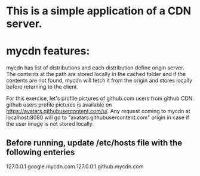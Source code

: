 # This is a simple application of a CDN server. 

# mycdn features:

mycdn has list of distributions and each distribution define origin server. The contents at the path are stored locally in the cached folder and if the contents are not found, mycdn will fetch it from the origin and stores locally before returning to the client.

For this exercise, let's profile pictures of github.com users from github CDN. github users profile pictures is available on https://avatars.githubusercontent.com/u/<userid>. Any request coming to mycdn at localhost:8080 will go to "avatars.githubusercontent.com" origin in case if the user image is not stored locally. 

## Before running, update /etc/hosts file with the following enteries
127.0.0.1 google.mycdn.com
127.0.0.1 github.mycdn.com

